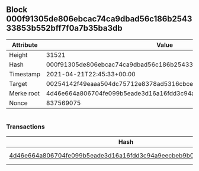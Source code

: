 ## Block 000f91305de806ebcac74ca9dbad56c186b254333853b552bff7f0a7b35ba3db

Attribute | Value
--- | ---
Height | 31521
Hash | 000f91305de806ebcac74ca9dbad56c186b254333853b552bff7f0a7b35ba3db
Timestamp | 2021-04-21T22:45:33+00:00
Target | 00254142f49eaaa504dc75712e8378ad5316cbcead634704b3734b6271167cc4
Merke root | 4d46e664a806704fe099b5eade3d16a16fdd3c94a9eecbeb9b0b944b8504ab60
Nonce | 837569075

```

```

### Transactions

Hash | Amount
--- | ---
[4d46e664a806704fe099b5eade3d16a16fdd3c94a9eecbeb9b0b944b8504ab60](4d46e664a806704fe099b5eade3d16a16fdd3c94a9eecbeb9b0b944b8504ab60.md) | 10.00000000 SKEPTI 
